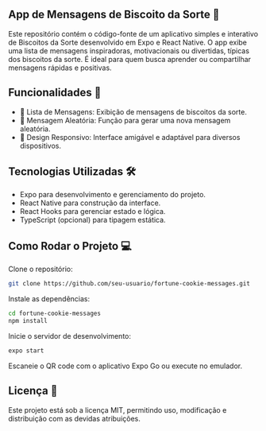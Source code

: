 
## App de Mensagens de Biscoito da Sorte 🌟
Este repositório contém o código-fonte de um aplicativo simples e interativo de Biscoitos da Sorte desenvolvido em Expo e React Native. O app exibe uma lista de mensagens inspiradoras, motivacionais ou divertidas, típicas dos biscoitos da sorte. É ideal para quem busca aprender ou compartilhar mensagens rápidas e positivas.

##  Funcionalidades 🚀
 - 📜 Lista de Mensagens: Exibição de mensagens de biscoitos da sorte.
 - 🔄 Mensagem Aleatória: Função para gerar uma nova mensagem aleatória.
 - 🎨 Design Responsivo: Interface amigável e adaptável para diversos dispositivos.

##  Tecnologias Utilizadas 🛠️
 - Expo para desenvolvimento e gerenciamento do projeto.
 - React Native para construção da interface.
 - React Hooks para gerenciar estado e lógica.
 - TypeScript (opcional) para tipagem estática.

## Como Rodar o Projeto 💻
Clone o repositório:
```bash
git clone https://github.com/seu-usuario/fortune-cookie-messages.git
```

Instale as dependências:
```bash
cd fortune-cookie-messages
npm install
```

Inicie o servidor de desenvolvimento:
```bash
expo start
```
Escaneie o QR code com o aplicativo Expo Go ou execute no emulador.

## Licença 📄
Este projeto está sob a licença MIT, permitindo uso, modificação e distribuição com as devidas atribuições.

